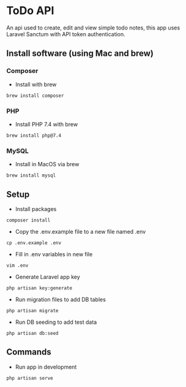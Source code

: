 # ToDo API

An api used to create, edit and view simple todo notes, this app uses Laravel Sanctum with API token authentication. 

## Install software (using Mac and brew)
### Composer
- Install with brew
```
brew install composer
```
### PHP
- Install PHP 7.4 with brew
```
brew install php@7.4
```

### MySQL
- Install in MacOS via brew
```
brew install mysql
```
## Setup 
- Install packages
```
composer install
```
- Copy the .env.example file to a new file named .env
```
cp .env.example .env
```
- Fill in .env variables in new file
```
vim .env
```
- Generate Laravel app key
```
php artisan key:generate
```
- Run migration files to add DB tables
```
php artisan migrate
```
- Run DB seeding to add test data
```
php artisan db:seed
```
## Commands
- Run app in development
```
php artisan serve
```

